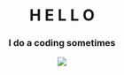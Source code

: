 <h1 align="center">H E L L O</h1>
<h3 align="center">I do a coding sometimes</h3>

<!--
**Catsally/Catsally** is a ✨ _special_ ✨ repository because its `README.md` (this file) appears on your GitHub profile. -->

<p align="middle">
  <img src="https://github-readme-stats.vercel.app/api?username=Catsally&amp;count_private=true&amp;include_all_commits=true&amp;theme=synthwave">
</p>

